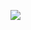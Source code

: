 ![](http://github-profile-summary-cards.vercel.app/api/cards/profile-details?username=leoluz&theme=nord_bright)
